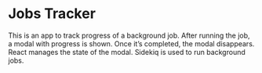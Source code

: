 # Jobs Tracker

This is an app to track progress of a background job. After running the job, a modal with progress is shown. Once it’s completed, the modal disappears. React manages the state of the modal. Sidekiq is used to run background jobs.
